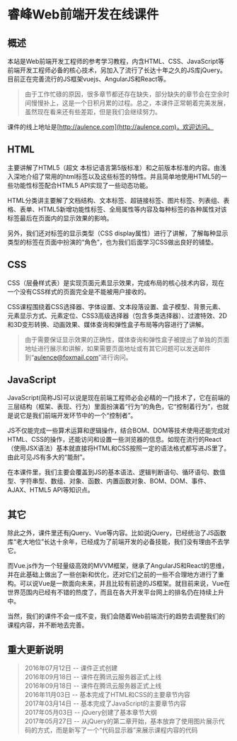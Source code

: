 # 睿峰Web前端开发在线课件

## 概述
本站是Web前端开发工程师的参考学习教程，内含HTML、CSS、JavaScript等前端开发工程师必备的核心技术，另加入了流行了长达十年之久的JS库jQuery。目前正在完善流行的JS框架vuejs、AngularJS和React等。

> 由于工作忙碌的原因，很多章节都还存在缺失，部分缺失的章节会在空余时间慢慢补上，这是一个日积月累的过程。总之，本课件正常朝着完美发展，虽然现在看来还有些差距，但是我们会继续努力。

课件的线上地址是[http://aulence.com](http://aulence.com)，欢迎访问。

## HTML
主要讲解了HTML5（超文 本标记语言第5版标准）和之前版本标准的内容。由浅入深地介绍了常用的html标签以及这些标签的特性。并且简单地使用HTML5的一些功能性标签配合HTML5 API实现了一些动态功能。

HTML分类讲主要解了文档结构、文本标签、超链接标签、图片标签、列表组、表格、表单、HTML5新增功能性标签、全局属性等内容及每种标签的各种属性对该标签最后在页面内的显示效果的影响。

另外，我们还对标签的显示类型（CSS display属性）进行了讲解，了解每种显示类型的标签在页面中扮演的“角色”，也为我们后面学习CSS做出良好的铺垫。

## CSS
CSS（层叠样式表）是实现页面元素显示效果，完成布局的核心技术内容，现在一个没有CSS样式的页面完全是不能被用户接收的。

CSS课程围绕着CSS选择器、字体设置、文本段落设置、盒子模型、背景元素、元素显示方式、元素定位、CSS3高级选择器（包含多类选择器）、过渡特效、2D和3D变形转换、动画效果、媒体查询和弹性盒子布局等内容进行了讲解。

> 由于需要保证显示效果的正确性，媒体查询和弹性盒子被提出了单独的页面地址进行展示和讲解，如果需要页面地址或有其它问题可以发送邮件到“[aulence@foxmail.com](mailto:aulence@foxmail.com)”进行询问。

## JavaScript
JavaScript(简称JS)可以说是现在前端工程师必会必精的一门技术了，它在前端的三层结构（框架、表现、行为）里面扮演着“行为”的角色，它“控制着行为”，也就是说它是我们前端开发环节中的一个“控制者”。

JS不仅能完成一些算术运算和逻辑操作，结合BOM、DOM等技术使用还能完成对HTML、CSS的操作，还能访问和设置一些浏览器的信息。如现在流行的React（使用JSX语法）基本就直接将HTML和CSS按照一定的语法格式都写进JS里了。由此可见JS有多大的“能耐”。

在本课件里，我们主要会覆盖到JS的基本语法、逻辑判断语句、循环语句、数值型、字符串型、数组、对象、函数、内置函数对象、BOM、DOM、事件、AJAX、HTML5 API等知识点。

## 其它
除此之外，课件里还有jQuery、Vue等内容。比如说jQuery，已经统治了JS函数库“老大地位”长达十余年，已经成为了前端开发的必备技能，我们没有理由不去学它。

而Vue.js作为一个轻量级高效的MVVM框架，继承了AngularJS和React的思维，并在此基础上做出了一些创新和优化，还对它们之前的一些不合理地方进行了重构。可以说Vue是一款面向未来，并且比较有前途的JS框架。就目前来说，Vue在世界范围内已经有不错的热度了，而且在各大开发平台网上的排名仍在持续上升中。

当然，我们的课件不会一成不变，我们会随着Web前端流行的趋势去调整我们的课程内容，并不断地去完善。

## 重大更新说明
> 2016年07月12日 -- 课件正式创建<br>
> 2016年09月18日 -- 课件在腾讯云服务器正式上线<br>
> 2016年09月18日 -- 课件在腾讯云服务器正式上线<br>
> 2016年11月03日 -- 基本完成了HTML和CSS的主要章节内容<br>
> 2017年03月14日 -- 基本完成了JavaScript的主要章节内容<br>
> 2017年05月03日 -- jQuery创建了基本章节大纲<br>
> 2017年05月27日 -- 从jQuery的第二章开始，基本放弃了使用图片展示代码的方式，而是新写了一个“代码显示器”来展示课程内容的代码<br>
